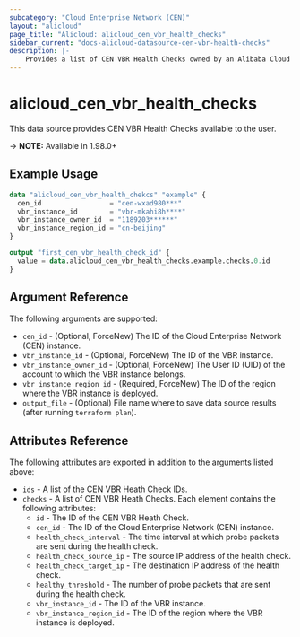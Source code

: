 ```yaml
---
subcategory: "Cloud Enterprise Network (CEN)"
layout: "alicloud"
page_title: "Alicloud: alicloud_cen_vbr_health_checks"
sidebar_current: "docs-alicloud-datasource-cen-vbr-health-checks"
description: |-
    Provides a list of CEN VBR Health Checks owned by an Alibaba Cloud account.
---
```


# alicloud\_cen\_vbr\_health\_checks

This data source provides CEN VBR Health Checks available to the user.

-> **NOTE:** Available in 1.98.0+

## Example Usage

```terraform
data "alicloud_cen_vbr_health_chekcs" "example" {
  cen_id                 = "cen-wxad980***"
  vbr_instance_id        = "vbr-mkahi8h****"
  vbr_instance_owner_id  = "1189203******"
  vbr_instance_region_id = "cn-beijing"
}

output "first_cen_vbr_health_check_id" {
  value = data.alicloud_cen_vbr_health_checks.example.checks.0.id
}
```

## Argument Reference

The following arguments are supported:

* `cen_id` - (Optional, ForceNew) The ID of the Cloud Enterprise Network (CEN) instance.
* `vbr_instance_id` - (Optional, ForceNew) The ID of the VBR instance.
* `vbr_instance_owner_id` - (Optional, ForceNew) The User ID (UID) of the account to which the VBR instance belongs.
* `vbr_instance_region_id` - (Required, ForceNew) The ID of the region where the VBR instance is deployed.
* `output_file` - (Optional) File name where to save data source results (after running `terraform plan`).

## Attributes Reference

The following attributes are exported in addition to the arguments listed above:

* `ids` - A list of the CEN VBR Heath Check IDs.
* `checks` - A list of CEN VBR Heath Checks. Each element contains the following attributes:
  * `id` - The ID of the CEN VBR Heath Check.
  * `cen_id` - The ID of the Cloud Enterprise Network (CEN) instance.
  * `health_check_interval` - The time interval at which probe packets are sent during the health check.
  * `health_check_source_ip` - The source IP address of the health check.
  * `health_check_target_ip` - The destination IP address of the health check.
  * `healthy_threshold` - The number of probe packets that are sent during the health check.
  * `vbr_instance_id` - The ID of the VBR instance.
  * `vbr_instance_region_id` - The ID of the region where the VBR instance is deployed.
